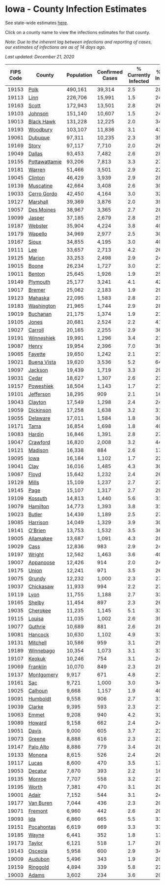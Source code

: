 # Iowa - County Infection Estimates

See state-wide estimates [here](/infections/us-ia).

Click on a county name to view the infections estimates for that county.

*Note: Due to the inherent lag between infections and reporting of cases, our estimates of infections are as of 14 days ago.*

*Last updated: December 21, 2020*

|   FIPS Code |                         County |   Population |   Confirmed Cases |   % Currently Infected |   % Total Infected |
|-------------|--------------------------------|--------------|-------------------|------------------------|--------------------|
|       19153 |                   [Polk](polk) |      490,161 |            39,314 |                    2.5 |               28.2 |
|       19113 |                   [Linn](linn) |      226,706 |            15,991 |                    1.5 |               24.7 |
|       19163 |                 [Scott](scott) |      172,943 |            13,501 |                    2.8 |               26.2 |
|       19103 |             [Johnson](johnson) |      151,140 |            10,607 |                    1.5 |               24.9 |
|       19013 |       [Black Hawk](black-hawk) |      131,228 |            12,225 |                    2.0 |               34.9 |
|       19193 |           [Woodbury](woodbury) |      103,107 |            11,836 |                    3.1 |               43.5 |
|       19061 |             [Dubuque](dubuque) |       97,311 |            10,235 |                    2.3 |               35.4 |
|       19169 |                 [Story](story) |       97,117 |             7,710 |                    2.0 |               26.5 |
|       19049 |               [Dallas](dallas) |       93,453 |             7,482 |                    2.6 |               28.9 |
|       19155 | [Pottawattamie](pottawattamie) |       93,206 |             7,813 |                    3.3 |               27.8 |
|       19181 |               [Warren](warren) |       51,466 |             3,501 |                    2.9 |               22.6 |
|       19045 |             [Clinton](clinton) |       46,429 |             3,939 |                    2.9 |               28.3 |
|       19139 |         [Muscatine](muscatine) |       42,664 |             3,408 |                    2.6 |               30.3 |
|       19033 |     [Cerro Gordo](cerro-gordo) |       42,450 |             4,164 |                    3.0 |               32.6 |
|       19127 |           [Marshall](marshall) |       39,369 |             3,876 |                    2.0 |               39.2 |
|       19057 |       [Des Moines](des-moines) |       38,967 |             3,365 |                    2.7 |               28.7 |
|       19099 |               [Jasper](jasper) |       37,185 |             2,679 |                    2.8 |               25.6 |
|       19187 |             [Webster](webster) |       35,904 |             4,224 |                    3.8 |               40.1 |
|       19179 |             [Wapello](wapello) |       34,969 |             2,977 |                    2.5 |               30.6 |
|       19167 |                 [Sioux](sioux) |       34,855 |             4,195 |                    3.0 |               40.2 |
|       19111 |                     [Lee](lee) |       33,657 |             2,713 |                    4.2 |               26.3 |
|       19125 |               [Marion](marion) |       33,253 |             2,498 |                    2.9 |               24.5 |
|       19015 |                 [Boone](boone) |       26,234 |             1,727 |                    3.0 |               21.8 |
|       19011 |               [Benton](benton) |       25,645 |             1,926 |                    1.9 |               25.4 |
|       19149 |           [Plymouth](plymouth) |       25,177 |             3,241 |                    4.1 |               42.9 |
|       19017 |               [Bremer](bremer) |       25,062 |             2,183 |                    1.9 |               29.9 |
|       19123 |             [Mahaska](mahaska) |       22,095 |             1,583 |                    2.8 |               23.5 |
|       19183 |       [Washington](washington) |       21,965 |             1,744 |                    2.9 |               28.3 |
|       19019 |           [Buchanan](buchanan) |       21,175 |             1,374 |                    1.9 |               21.7 |
|       19105 |                 [Jones](jones) |       20,681 |             2,524 |                    2.2 |               41.8 |
|       19027 |             [Carroll](carroll) |       20,165 |             2,255 |                    2.9 |               36.8 |
|       19191 |       [Winneshiek](winneshiek) |       19,991 |             1,296 |                    3.4 |               21.2 |
|       19087 |                 [Henry](henry) |       19,954 |             2,396 |                    7.0 |               39.6 |
|       19065 |             [Fayette](fayette) |       19,650 |             1,242 |                    2.1 |               21.2 |
|       19021 |     [Buena Vista](buena-vista) |       19,620 |             3,536 |                    5.2 |               64.0 |
|       19097 |             [Jackson](jackson) |       19,439 |             1,719 |                    3.3 |               29.3 |
|       19031 |                 [Cedar](cedar) |       18,627 |             1,307 |                    2.6 |               23.7 |
|       19157 |         [Poweshiek](poweshiek) |       18,504 |             1,143 |                    1.7 |               21.8 |
|       19101 |         [Jefferson](jefferson) |       18,295 |               909 |                    2.1 |               16.2 |
|       19043 |             [Clayton](clayton) |       17,549 |             1,298 |                    2.4 |               24.8 |
|       19059 |         [Dickinson](dickinson) |       17,258 |             1,638 |                    3.2 |               31.4 |
|       19055 |           [Delaware](delaware) |       17,011 |             1,584 |                    1.8 |               30.8 |
|       19171 |                   [Tama](tama) |       16,854 |             1,698 |                    1.8 |               40.2 |
|       19083 |               [Hardin](hardin) |       16,846 |             1,391 |                    2.8 |               27.3 |
|       19047 |           [Crawford](crawford) |       16,820 |             2,008 |                    3.2 |               44.0 |
|       19121 |             [Madison](madison) |       16,338 |               884 |                    2.6 |               17.7 |
|       19095 |                   [Iowa](iowa) |       16,184 |             1,102 |                    1.7 |               22.8 |
|       19041 |                   [Clay](clay) |       16,016 |             1,485 |                    4.3 |               30.4 |
|       19067 |                 [Floyd](floyd) |       15,642 |             1,232 |                    2.4 |               26.2 |
|       19129 |                 [Mills](mills) |       15,109 |             1,237 |                    2.7 |               27.2 |
|       19145 |                   [Page](page) |       15,107 |             1,317 |                    2.7 |               29.3 |
|       19109 |             [Kossuth](kossuth) |       14,813 |             1,440 |                    5.6 |               31.4 |
|       19079 |           [Hamilton](hamilton) |       14,773 |             1,393 |                    3.8 |               31.3 |
|       19023 |               [Butler](butler) |       14,439 |             1,189 |                    2.5 |               27.6 |
|       19085 |           [Harrison](harrison) |       14,049 |             1,329 |                    3.9 |               30.7 |
|       19141 |             [O'Brien](o'brien) |       13,753 |             1,532 |                    3.5 |               36.5 |
|       19005 |         [Allamakee](allamakee) |       13,687 |             1,091 |                    4.3 |               28.5 |
|       19029 |                   [Cass](cass) |       12,836 |               983 |                    2.9 |               24.7 |
|       19197 |               [Wright](wright) |       12,562 |             1,463 |                    3.6 |               40.0 |
|       19007 |         [Appanoose](appanoose) |       12,426 |               914 |                    2.0 |               24.5 |
|       19175 |                 [Union](union) |       12,241 |               971 |                    3.5 |               26.3 |
|       19075 |               [Grundy](grundy) |       12,232 |             1,000 |                    2.3 |               27.2 |
|       19037 |         [Chickasaw](chickasaw) |       11,933 |               994 |                    2.2 |               27.6 |
|       19119 |                   [Lyon](lyon) |       11,755 |             1,188 |                    2.7 |               33.2 |
|       19165 |               [Shelby](shelby) |       11,454 |               897 |                    2.3 |               26.4 |
|       19035 |           [Cherokee](cherokee) |       11,235 |             1,145 |                    5.1 |               33.2 |
|       19115 |               [Louisa](louisa) |       11,035 |             1,002 |                    2.6 |               39.7 |
|       19077 |             [Guthrie](guthrie) |       10,689 |               881 |                    2.6 |               28.0 |
|       19081 |             [Hancock](hancock) |       10,630 |             1,102 |                    4.9 |               33.9 |
|       19131 |           [Mitchell](mitchell) |       10,586 |               959 |                    3.1 |               29.7 |
|       19189 |         [Winnebago](winnebago) |       10,354 |             1,073 |                    3.1 |               33.9 |
|       19107 |               [Keokuk](keokuk) |       10,246 |               754 |                    3.1 |               24.6 |
|       19069 |           [Franklin](franklin) |       10,070 |               849 |                    2.3 |               28.1 |
|       19137 |       [Montgomery](montgomery) |        9,917 |               671 |                    4.8 |               21.9 |
|       19161 |                     [Sac](sac) |        9,721 |             1,000 |                    3.0 |               34.0 |
|       19025 |             [Calhoun](calhoun) |        9,668 |             1,157 |                    1.9 |               40.5 |
|       19091 |           [Humboldt](humboldt) |        9,558 |               906 |                    2.7 |               31.9 |
|       19039 |               [Clarke](clarke) |        9,395 |               593 |                    2.3 |               21.1 |
|       19063 |                 [Emmet](emmet) |        9,208 |               940 |                    4.2 |               32.8 |
|       19089 |               [Howard](howard) |        9,158 |               662 |                    2.4 |               24.0 |
|       19051 |                 [Davis](davis) |        9,000 |               605 |                    3.7 |               22.3 |
|       19073 |               [Greene](greene) |        8,888 |               616 |                    2.3 |               23.2 |
|       19147 |         [Palo Alto](palo-alto) |        8,886 |               779 |                    3.4 |               28.8 |
|       19133 |               [Monona](monona) |        8,615 |               526 |                    2.4 |               20.5 |
|       19117 |                 [Lucas](lucas) |        8,600 |               470 |                    3.5 |               17.0 |
|       19053 |             [Decatur](decatur) |        7,870 |               393 |                    2.2 |               16.3 |
|       19135 |               [Monroe](monroe) |        7,707 |               558 |                    3.2 |               23.6 |
|       19195 |                 [Worth](worth) |        7,381 |               470 |                    3.1 |               20.6 |
|       19001 |                 [Adair](adair) |        7,152 |               544 |                    3.1 |               24.8 |
|       19177 |         [Van Buren](van-buren) |        7,044 |               436 |                    2.3 |               20.8 |
|       19071 |             [Fremont](fremont) |        6,960 |               442 |                    2.6 |               20.6 |
|       19093 |                     [Ida](ida) |        6,860 |               665 |                    5.5 |               31.7 |
|       19151 |       [Pocahontas](pocahontas) |        6,619 |               669 |                    3.3 |               33.8 |
|       19185 |                 [Wayne](wayne) |        6,441 |               352 |                    1.8 |               17.9 |
|       19173 |               [Taylor](taylor) |        6,121 |               518 |                    1.7 |               28.6 |
|       19143 |             [Osceola](osceola) |        5,958 |               600 |                    2.9 |               34.5 |
|       19009 |             [Audubon](audubon) |        5,496 |               343 |                    1.9 |               20.9 |
|       19159 |           [Ringgold](ringgold) |        4,894 |               339 |                    5.8 |               22.0 |
|       19003 |                 [Adams](adams) |        3,602 |               234 |                    3.6 |               20.5 |